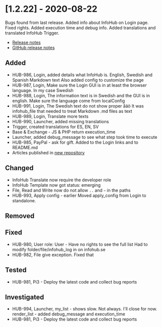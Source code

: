 # [1.2.22] - 2020-08-22

Bugs found from last release. Added info about InfoHub on Login page. Fixed rights. Added execution time and debug info. Added translations and translated InfoHub Trigger. 

* [Release notes](main,release_v1_v1v2_v1v2v22)
* [GitHub release notes](https://github.com/peterlembke/infohub/releases/tag/v1.2.22)

## Added
* HUB-986, Login, added details what InfoHub is. English, Swedish and Spanish Markdown text
    Also added config to customize the page
* HUB-987, Login, Make sure the Login GUI is in at least the browser language. In my case Swedish
* HUB-988, Login, The information text is in Swedish and the GUI is in english. Make sure the language come from localConfig
* HUB-991, Login, The Swedish text do not show proper åäö
    It was infohub_file that needed to treat Markdown .md files as text
* HUB-989, Login, Translate more texts
* HUB-990, Launcher, added missing translations
* Trigger, created translations for ES, EN, SV
* Base & Exchange - JS & PHP return execution_time
* Launcher, added debug_message to see what step took time to execute
* HUB-985, PayPal - ask for gift. Added to the Login links and to README.md
* Articles published in [new repository](https://github.com/peterlembke/infohub-articles#readme)

## Changed
* InfoHub Translate now require the developer role
* InfoHub Template now got status: emerging
* File, Read and Write now do not allow `..` and `~` in the paths
* HUB-993, Apply config - earlier
    Moved apply_config from Login to standalone.

## Removed

## Fixed
* HUB-980, User role: User - Have no rights to see the full list
    Had to modify folder/file/infohub_log in on infohub.se
* HUB-982, File give exception. Fixed that

## Tested
* HUB-981, Pi3 - Deploy the latest code and collect bug reports

## Investigated
* HUB-994, Launcher, my_list - shows slow. Not always. I'll close for now.
    render_list - added debug_message and execution_time
* HUB-981, Pi3 - Deploy the latest code and collect bug reports

